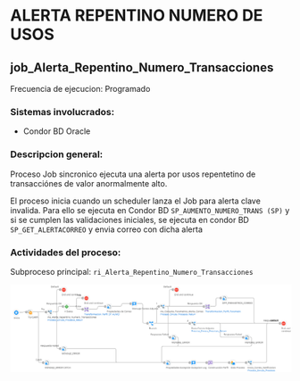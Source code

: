 # ALERTA REPENTINO NUMERO DE USOS

## job_Alerta_Repentino_Numero_Transacciones

Frecuencia de ejecucion: Programado

### Sistemas involucrados: 

- Condor BD Oracle


### Descripcion general:
Proceso Job sincronico  ejecuta una alerta por usos repentetino de transacciónes de valor anormalmente alto.   



El proceso inicia cuando un scheduler lanza el Job para alerta clave invalida. Para ello se ejecuta en Condor BD `SP_AUMENTO_NUMERO_TRANS (SP)` y si se cumplen las validaciones iniciales, se ejecuta en condor BD `SP_GET_ALERTACORREO` y envia correo con dicha alerta




### Actividades del proceso: 
Subproceso principal: `ri_Alerta_Repentino_Numero_Transacciones`

![alt text](assets/ri_Alerta_Repentino_Numero_Transacciones.png)


